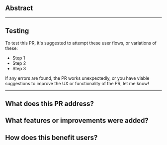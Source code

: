 ## Abstract

<!--- Add any useful and detailed information for other Labs developers and reviewers to consume, this will help get your PR merged faster, as we won't need to reverse-engineer the changes as much.
--->

---

## Testing
To test this PR, it's suggested to attempt these user flows, or variations of these:
- Step 1
- Step 2
- Step 3

If any errors are found, the PR works unexpectedly, or you have viable suggestions to improve the UX or functionality of the PR, let me know!

---

<!---
Below is for LMP (Labs Micro Proposals), how your PR is rewarded B1T: this'll help your PR be rewarded faster by the DAO!
--->

## What does this PR address?
<!---
Here, describe the problem (or lack of a feature) which this PR aims to address, in as simple terms/concepts as possible to the reader.
--->

## What features or improvements were added?
<!---
Here, describe the new improvement; what it does, and how it does it, in as simple terms/concepts as possible to the reader.
--->

## How does this benefit users?
<!---
Here, describe how the user will benefit from the change, if at all; it may not be noticable to the user (i.e: code cleanup), in that case you may simply state so.
--->

